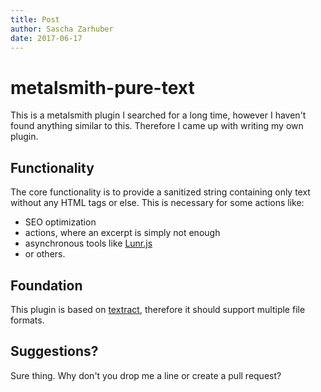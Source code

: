 ```yaml
---
title: Post
author: Sascha Zarhuber
date: 2017-06-17
---
```


# metalsmith-pure-text

This is a metalsmith plugin I searched for a long time, however I haven't found anything similar to this. Therefore I came up with writing my own plugin.

## Functionality

The core functionality is to provide a sanitized string containing only text without any HTML tags or else. This is necessary for some actions like:

* SEO optimization
* actions, where an excerpt is simply not enough
* asynchronous tools like [Lunr.js](https://github.com/olivernn/lunr.js/)
* or others.

## Foundation

This plugin is based on [textract](https://github.com/dbashford/textract), therefore it should support multiple file formats.

## Suggestions?

Sure thing. Why don't you drop me a line or create a pull request?
